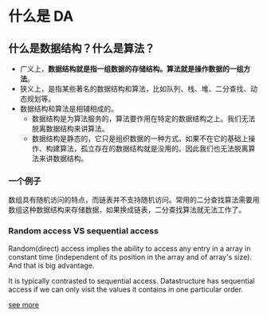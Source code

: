 # 什么是 DA 
## 什么是数据结构？什么是算法？

* 广义上，**数据结构就是指一组数据的存储结构。算法就是操作数据的一组方法**。
* 狭义上，是指某些著名的数据结构和算法，比如队列、栈、堆、二分查找、动态规划等。
* 数据结构和算法是相辅相成的。
  * 数据结构是为算法服务的，算法要作用在特定的数据结构之上。我们无法脱离数据结构来讲算法。
  * 数据结构是静态的，它只是组织数据的一种方式。如果不在它的基础上操作、构建算法，孤立存在的数据结构就是没用的。因此我们也无法脱离算法来讲数据结构。

### 一个例子

数组具有随机访问的特点，而链表并不支持随机访问。常用的二分查找算法需要用数组这种数据结构来存储数据，如果换成链表，二分查找算法就无法工作了。

### Random access VS sequential access

Random(direct) access implies the ability to access any entry in a array in constant time (independent of its position in the array and of array's size). And that is big advantage.

It is typically contrasted to sequential access. Datastructure has sequential access if we can only visit the values it contains in one particular order.

[see more](https://stackoverflow.com/questions/43126147/random-access-in-array)
